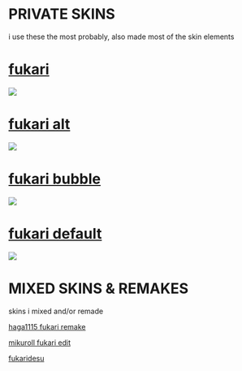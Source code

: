 # PRIVATE SKINS
i use these the most probably, also made most of the skin elements 

# [fukari](https://cdn.discordapp.com/attachments/1184844604810481726/1184847282617712660/fukari.osk)
![](https://cdn.discordapp.com/attachments/748293859057991794/1184864133397614662/screenshot036.jpg?ex=658d85b7&is=657b10b7&hm=13f757df391138f11c06c88dd312117b4e67d25f95d6386f376a6c642031d042&)

# [fukari alt](https://cdn.discordapp.com/attachments/1184844604810481726/1184855852423847956/Fukari_alt.osk?ex=658d7e00&is=657b0900&hm=249e26fa7995a0aa533a0f5a25c9131ec26ebaf6a3203ecdd3ccfa931accd27f&)
![](https://cdn.discordapp.com/attachments/748293859057991794/1184864400105025536/screenshot039.jpg?ex=658d85f6&is=657b10f6&hm=50e3232ee69098ad0f973fa940abd8b7dfafcf9ea1aa2594c6e9f1edf88a9a70&)

# [fukari bubble](https://cdn.discordapp.com/attachments/1184844604810481726/1184855472768036864/Fukari_bubble.osk?ex=658d7da6&is=657b08a6&hm=4bc6f14cebf57bbc9d09032b321d92eccd2c5e9477e89be9d03144f22b36d15c&)
![](https://cdn.discordapp.com/attachments/748293859057991794/1184864817887055916/screenshot042.jpg?ex=658d865a&is=657b115a&hm=d65aba1ebbb54b23e3276e060862f68716f99da6c466aa475715657fb592cfd8&)

# [fukari default](https://cdn.discordapp.com/attachments/1184844604810481726/1184847317283643432/fukari_default.osk)
![](https://cdn.discordapp.com/attachments/748293859057991794/1184864242663440434/screenshot037.jpg?ex=658d85d1&is=657b10d1&hm=634c60fe62dbce58e3d7e21b728b61bb578121d1c224e74324bedf3ade4f3bd8&)

# MIXED SKINS & REMAKES
skins i mixed and/or remade 

[haga1115 fukari remake](https://dl.dropboxusercontent.com/s/sqz2vr3muce6kmt/haga%20remake.osk)

[mikuroll fukari edit](https://cdn.discordapp.com/attachments/748293859057991794/1005415148439212032/77777_mikuroll.osk)

[fukaridesu](https://cdn.discordapp.com/attachments/748293859057991794/1005415170337689720/Fukaridesu.osk)

